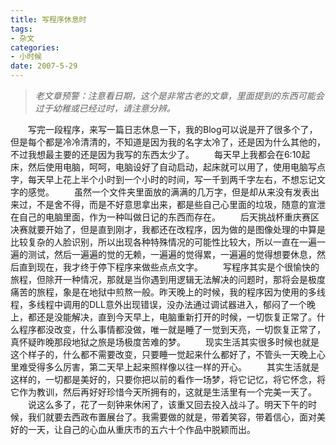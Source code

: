 ```yaml
---
title: 写程序休息时
tags:
- 杂文
categories:
- 小时候
date: 2007-5-29
---
```


> *老文章预警：注意看日期，这个是非常古老的文章，里面提到的东西可能会过于幼稚或已经过时，请注意分辨。*

　　写完一段程序，来写一篇日志休息一下，我的Blog可以说是开了很多个了，但是每个都是冷冷清清的，不知道是因为我的名字太冷了，还是因为什么其他的，不过我想最主要的还是因为我写的东西太少了。
　　每天早上我都会在6:10起床，然后使用电脑，呵呵，电脑设好了自动启动，起床就可以用了，使用电脑写点字，每天早上花上半个小时到一个小时的时间，写一千到两千字左右，不想忘记文字的感觉。
　　虽然一个文件夹里面放的满满的几万字，但是却从来没有发表出来过，不是舍不得，而是不好意思拿出来，都是些自己心里面的垃圾，随意的宣泄在自己的电脑里面，作为一种叫做日记的东西而存在。
　　后天挑战杯重庆赛区决赛就要开始了，但是直到刚才，我都还在改程序，因为做的是图像处理的中算是比较复杂的人脸识别，所以出现各种特殊情况的可能性比较大，所以一直在一遍一遍的测试，然后一遍遍的觉的无赖，一遍遍的觉得累，一遍遍的觉得想要休息，然后直到现在，我才终于停下程序来做些点点文字。
　　写程序其实是个很愉快的旅程，但除开一种情况，那就是当你遇到用逻辑无法解决的问题时，那将会是极度痛苦的旅程，象是在地狱中煎熬一般。昨天晚上的时候，我的程序因为使用的多线程，多线程中调用的DLL意外出现错误，没办法通过调试器进入，郁闷了一个晚上，都还是没能解决，直到今天早上，电脑重新打开的时候，一切恢复正常了。什么程序都没改变，什么事情都没做，唯一就是睡了一觉到天亮，一切恢复正常了，真怀疑昨晚那段地狱之旅是场极度苦难的梦。
　　现实生活其实很多时候也就是这个样子的，什么都不需要改变，只要睡一觉起来什么都好了，不管头一天晚上心里难受得多么厉害，第二天早上起来照样像以往一样的开心。
　　其实生活就是这样的，一切都是美好的，只要你把以前的看作一场梦，将它记忆，将它怀念，将它作为教训，然后再好好珍惜今天所拥有的，这就是生活里有一个完美一天了。
　　说这么多了，花了一刻钟来休闲了，该重又回去投入战斗了。明天下午的时候，我们就要去西政布置展台了。我需要做的就是，带着笑容，带着信心，面对美好的一天，让自己的心血从重庆市的五六十个作品中脱颖而出。

